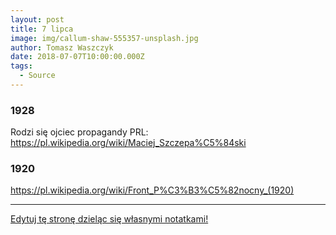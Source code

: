 ```yaml
---
layout: post
title: 7 lipca
image: img/callum-shaw-555357-unsplash.jpg
author: Tomasz Waszczyk
date: 2018-07-07T10:00:00.000Z
tags:
  - Source
---
```


### 1928

Rodzi się ojciec propagandy PRL: https://pl.wikipedia.org/wiki/Maciej_Szczepa%C5%84ski

### 1920

https://pl.wikipedia.org/wiki/Front_P%C3%B3%C5%82nocny_(1920)

---

<a href="https://github.com/TomaszWaszczyk/historia.waszczyk.com/edit/master/src/content/july-7.md" target="_blank">Edytuj tę stronę dzieląc się własnymi notatkami!</a>

